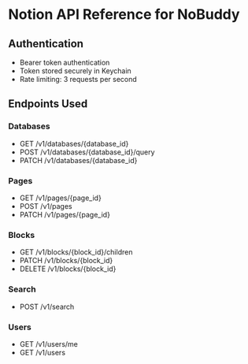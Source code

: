# Notion API Reference for NoBuddy

## Authentication
- Bearer token authentication
- Token stored securely in Keychain
- Rate limiting: 3 requests per second

## Endpoints Used

### Databases
- GET /v1/databases/{database_id}
- POST /v1/databases/{database_id}/query
- PATCH /v1/databases/{database_id}

### Pages
- GET /v1/pages/{page_id}
- POST /v1/pages
- PATCH /v1/pages/{page_id}

### Blocks
- GET /v1/blocks/{block_id}/children
- PATCH /v1/blocks/{block_id}
- DELETE /v1/blocks/{block_id}

### Search
- POST /v1/search

### Users
- GET /v1/users/me
- GET /v1/users
